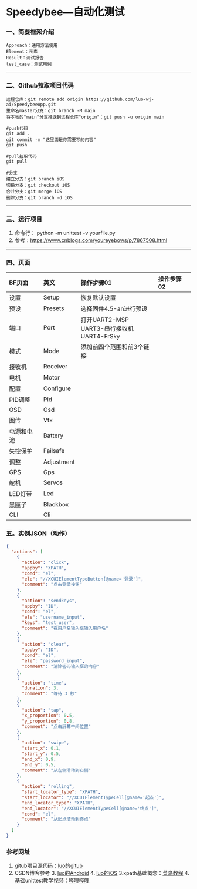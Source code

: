 # Speedybee—自动化测试


### 一、简要框架介绍
```
Approach：通用方法使用
Element：元素
Result：测试报告
test_case：测试用例
```
---
### 二、Github拉取项目代码
```
远程仓库：git remote add origin https://github.com/luo-wj-ai/SpeedybeeApp.git
重命名master分支：git branch -M main
将本地的"main"分支推送到远程仓库"origin"：git push -u origin main

#push代码
git add .
git commit -m "这里面是你需要写的内容"
git push

#pull拉取代码
git pull

#分支
建立分支：git branch iOS
切换分支：git checkout iOS
合并分支：git merge iOS
删除分支：git branch -d iOS
```
---
### 三、运行项目
1. 命令行： python -m unittest -v yourfile.py
2. 参考：https://www.cnblogs.com/youreyebows/p/7867508.html
---
### 四、页面
| BF页面  | 英文         | 操作步骤01                                      | 操作步骤02 |
|:------|:-----------|:--------------------------------------------|:-----------|
| 设置    | Setup      | 恢复默认设置                                      |            |
| 预设    | Presets    | 选择固件4.5-an进行预设                               |            |
| 端口    | Port       | 打开UART2-MSP<br/>UART3-串行接收机<br/>UART4-FrSky |            |
| 模式    | Mode       | 添加前四个范围和前3个链接                               |            |
| 接收机   | Receiver   |                                             |            |
| 电机    | Motor      |                                             |            |
| 配置    | Configure  |                                             |            |
| PID调整 | Pid        |                                             |            |
| OSD   | Osd        |                                             |            |
| 图传    | Vtx        |                                             |            |
| 电源和电池 | Battery    |                                             |            |
| 失控保护  | Failsafe   |                                             |            |
| 调整    | Adjustment |                                             |            |
| GPS   | Gps        |                                             |            |
| 舵机    | Servos     |                                             |            |
| LED灯带 | Led        |                                             |            |
| 黑匣子   | Blackbox   |                                             |            |
| CLI   | Cli        |                                             |            |


### 五。实例JSON（动作）
~~~json
{
  "actions": [
    {
      "action": "click",
      "appby": "XPATH",
      "cond": "el",
      "ele": "//XCUIElementTypeButton[@name='登录']",
      "comment": "点击登录按钮"
    },
    {
      "action": "sendkeys",
      "appby": "ID",
      "cond": "el",
      "ele": "username_input",
      "keys": "test_user",
      "comment": "在用户名输入框输入用户名"
    },
    {
      "action": "clear",
      "appby": "ID",
      "cond": "el",
      "ele": "password_input",
      "comment": "清除密码输入框的内容"
    },
    {
      "action": "time",
      "duration": 3,
      "comment": "等待 3 秒"
    },
    {
      "action": "tap",
      "x_proportion": 0.5,
      "y_proportion": 0.8,
      "comment": "点击屏幕中间位置"
    },
    {
      "action": "swipe",
      "start_x": 0.1,
      "start_y": 0.5,
      "end_x": 0.9,
      "end_y": 0.5,
      "comment": "从左侧滑动到右侧"
    },
    {
      "action": "rolling",
      "start_locator_type": "XPATH",
      "start_locator": "//XCUIElementTypeCell[@name='起点']",
      "end_locator_type": "XPATH",
      "end_locator": "//XCUIElementTypeCell[@name='终点']",
      "cond": "el",
      "comment": "从起点滚动到终点"
    }
  ]
}

~~~
### 参考网址
1. gitub项目源代码：[luo的gitub](https://github.com/luo-wj-ai/SpeedybeeApp)
2. CSDN博客参考
   3. [luo的Android](https://blog.csdn.net/Luoweijie42/article/details/140212378?csdn_share_tail=%7B%22type%22%3A%22blog%22%2C%22rType%22%3A%22article%22%2C%22rId%22%3A%22140212378%22%2C%22source%22%3A%22Luoweijie42%22%7D)
   4. [luo的iOS](https://blog.csdn.net/Luoweijie42/article/details/140344444)
   3.xpath基础概念：[菜鸟教程](https://www.runoob.com/xpath/xpath-syntax.html)
   4.基础unittest教学视频：[哔哩哔哩](【2023最新UnitTest自动化测试框架和unittest数据驱动实战讲解】https://www.bilibili.com/video/BV1AT41167wv?p=5&vd_source=f1420afe1b941d0191a7f686b3a2f85c)
